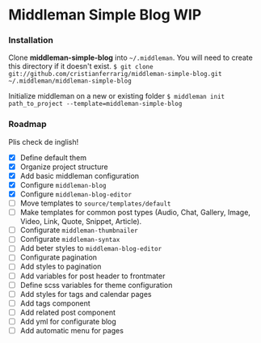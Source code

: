 # Middleman Simple Blog WIP

### Installation ###

Clone **middleman-simple-blog** into `~/.middleman`. You will need to create this directory if it doesn't exist.
```$ git clone git://github.com/cristianferrarig/middleman-simple-blog.git ~/.middleman/middleman-simple-blog```

Initialize middleman on a new or existing folder `$ middleman init path_to_project --template=middleman-simple-blog`


### Roadmap
Plis check de inglish!

- [x] Define default them
- [x] Organize project structure
- [x] Add basic middleman configuration
- [x] Configure `middleman-blog`
- [x] Configure `middleman-blog-editor`
- [ ] Move templates to `source/templates/default`
- [ ] Make templates for common post types (Audio, Chat, Gallery, Image, Video, Link, Quote, Snippet, Article).
- [ ] Configurate `middleman-thumbnailer`
- [ ] Configurate `middleman-syntax`
- [ ] Add beter styles to `middleman-blog-editor`
- [ ] Configurate pagination
- [ ] Add styles to pagination
- [ ] Add variables for post header to frontmater
- [ ] Define scss variables for theme configuration 
- [ ] Add styles for tags and calendar pages
- [ ] Add tags component
- [ ] Add related post component
- [ ] Add yml for configurate blog
- [ ] Add automatic menu for pages
